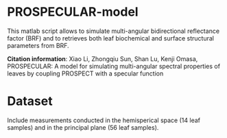 # PROSPECULAR-model
This matlab script allows to simulate multi-angular bidirectional reflectance factor (BRF) and 
to retrieves both leaf biochemical and surface structural parameters from BRF.

**Citation information**: Xiao Li, Zhongqiu Sun, Shan Lu, Kenji Omasa, 
PROSPECULAR: A model for simulating multi-angular spectral properties of 
leaves by coupling PROSPECT with a specular function


# Dataset 
Include measurements conducted in the hemisperical space (14 leaf samples) and in the principal plane (56 leaf samples). 
